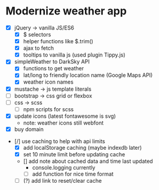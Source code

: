 # Modernize weather app

- [x] jQuery -> vanilla JS/ES6
  - [x] $ selectors
  - [x] helper functions like $.trim()
  - [x] ajax to fetch
  - [x] tooltips to vanilla js (used plugin Tippy.js)
- [x] simpleWeather to DarkSky API
  - [x] functions to get weather
  - [x] lat/long to friendly location name (Google Maps API)
  - [x] weather icon names
- [x] mustache -> js template literals
- [ ] bootstrap -> css grid or flexbox
- [ ] css -> scss
  - [ ] npm scripts for scss
- [x] update icons (latest fontawesome is svg)
  - note: weather icons still webfont
- [x] buy domain
- [/] use caching to help with api limits
  - [x] add localStorage caching (maybe indexdb later)
  - [x] set 10 minute limit before updating cache
  - [\] add note about cached data and time last updated
    - console.logging currently
    - [ ] add function for nice time format
  - [ ] (?) add link to reset/clear cache